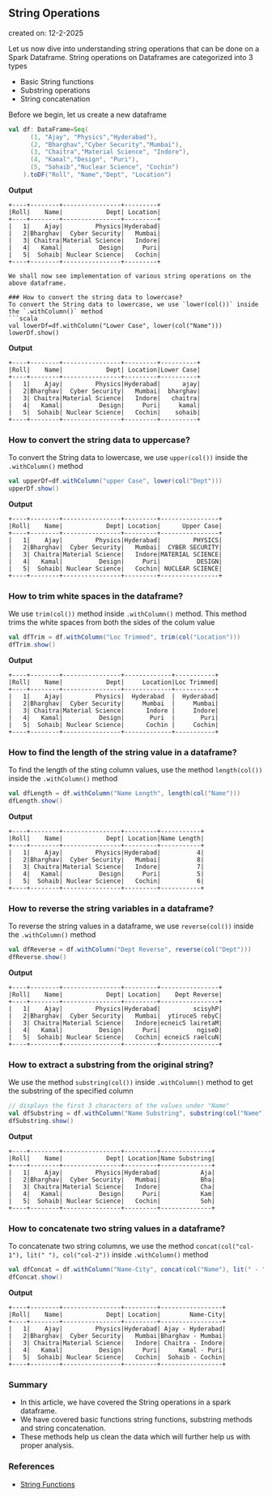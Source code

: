   ## String Operations

created on: 12-2-2025

Let us now dive into understanding string operations that can be done on a Spark Dataframe.
String operations on Dataframes are categorized into 3 types
- Basic String functions
- Substring operations
- String concatenation

Before we begin, let us create a new dataframe 
```scala
val df: DataFrame=Seq(
      (1, "Ajay", "Physics","Hyderabad"),
      (2, "Bharghav","Cyber Security","Mumbai"),
      (3, "Chaitra","Material Science", "Indore"),
      (4, "Kamal","Design", "Puri"),
      (5, "Sohaib","Nuclear Science", "Cochin")
    ).toDF("Roll", "Name","Dept", "Location")
```
**Output**
```text
+----+--------+----------------+---------+
|Roll|    Name|            Dept| Location|
+----+--------+----------------+---------+
|   1|    Ajay|         Physics|Hyderabad|
|   2|Bharghav|  Cyber Security|   Mumbai|
|   3| Chaitra|Material Science|   Indore|
|   4|   Kamal|          Design|     Puri|
|   5|  Sohaib| Nuclear Science|   Cochin|
+----+--------+----------------+---------+

We shall now see implementation of various string operations on the above dataframe.

### How to convert the string data to lowercase?
To convert the String data to lowercase, we use `lower(col())` inside the `.withColumn()` method
```scala
val lowerDf=df.withColumn("Lower Case", lower(col("Name")))
lowerDf.show()
```
**Output**
```text
+----+--------+----------------+---------+----------+
|Roll|    Name|            Dept| Location|Lower Case|
+----+--------+----------------+---------+----------+
|   1|    Ajay|         Physics|Hyderabad|      ajay|
|   2|Bharghav|  Cyber Security|   Mumbai|  bharghav|
|   3| Chaitra|Material Science|   Indore|   chaitra|
|   4|   Kamal|          Design|     Puri|     kamal|
|   5|  Sohaib| Nuclear Science|   Cochin|    sohaib|
+----+--------+----------------+---------+----------+
```

### How to convert the string data to uppercase?
To convert the String data to lowercase, we use `upper(col())` inside the `.withColumn()` method
```scala
val upperDf=df.withColumn("upper Case", lower(col("Dept")))
upperDf.show()
```
**Output**
```text
+----+--------+----------------+---------+----------------+
|Roll|    Name|            Dept| Location|      Upper Case|
+----+--------+----------------+---------+----------------+
|   1|    Ajay|         Physics|Hyderabad|         PHYSICS|
|   2|Bharghav|  Cyber Security|   Mumbai|  CYBER SECURITY|
|   3| Chaitra|Material Science|   Indore|MATERIAL SCIENCE|
|   4|   Kamal|          Design|     Puri|          DESIGN|
|   5|  Sohaib| Nuclear Science|   Cochin| NUCLEAR SCIENCE|
+----+--------+----------------+---------+----------------+
```

### How to trim white spaces in the dataframe?
We use `trim(col())` method inside `.withColumn()` method. This method trims the white spaces from both the sides of the colum value
```scala
val dfTrim = df.withColumn("Loc Trimmed", trim(col("Location")))
dfTrim.show()
```
**Output**
```text
+----+--------+----------------+-------------+-----------+
|Roll|    Name|            Dept|     Location|Loc Trimmed|
+----+--------+----------------+-------------+-----------+
|   1|    Ajay|         Physics|  Hyderabad  |  Hyderabad|
|   2|Bharghav|  Cyber Security|     Mumbai  |     Mumbai|
|   3| Chaitra|Material Science|      Indore |     Indore|
|   4|   Kamal|          Design|       Puri  |       Puri|
|   5|  Sohaib| Nuclear Science|      Cochin |     Cochin|
+----+--------+----------------+-------------+-----------+
```
### How to find the length of the string value in a dataframe?
To find the length of the sting column values, use the method `length(col())` inside the `.withColumn()` method
```scala
val dfLength = df.withColumn("Name Length", length(col("Name")))
dfLength.show()
```
**Output**
```text
+----+--------+----------------+---------+-----------+
|Roll|    Name|            Dept| Location|Name Length|
+----+--------+----------------+---------+-----------+
|   1|    Ajay|         Physics|Hyderabad|          4|
|   2|Bharghav|  Cyber Security|   Mumbai|          8|
|   3| Chaitra|Material Science|   Indore|          7|
|   4|   Kamal|          Design|     Puri|          5|
|   5|  Sohaib| Nuclear Science|   Cochin|          6|
+----+--------+----------------+---------+-----------+
```
### How to reverse the string variables in a dataframe?
To reverse the string values in a dataframe, we use `reverse(col())` inside the `.withColumn()` method
```scala
val dfReverse = df.withColumn("Dept Reverse", reverse(col("Dept")))
dfReverse.show()
```
**Output**
```text
+----+--------+----------------+---------+----------------+
|Roll|    Name|            Dept| Location|    Dept Reverse|
+----+--------+----------------+---------+----------------+
|   1|    Ajay|         Physics|Hyderabad|         scisyhP|
|   2|Bharghav|  Cyber Security|   Mumbai|  ytiruceS rebyC|
|   3| Chaitra|Material Science|   Indore|ecneicS lairetaM|
|   4|   Kamal|          Design|     Puri|          ngiseD|
|   5|  Sohaib| Nuclear Science|   Cochin| ecneicS raelcuN|
+----+--------+----------------+---------+----------------+
```

### How to extract a substring from the original string?
We use the method `substring(col())` inside `.withColumn()` method to get the substring of the specified column
```scala
// displays the first 3 characters of the values under "Name"
val dfSubstring = df.withColumn("Name Substring", substring(col("Name"), 1, 3))
dfSubstring.show()
```
**Output**
```text
+----+--------+----------------+---------+--------------+
|Roll|    Name|            Dept| Location|Name Substring|
+----+--------+----------------+---------+--------------+
|   1|    Ajay|         Physics|Hyderabad|           Aja|
|   2|Bharghav|  Cyber Security|   Mumbai|           Bha|
|   3| Chaitra|Material Science|   Indore|           Cha|
|   4|   Kamal|          Design|     Puri|           Kam|
|   5|  Sohaib| Nuclear Science|   Cochin|           Soh|
+----+--------+----------------+---------+--------------+
```
### How to concatenate two string values in a dataframe?
To concatenate two string columns, we use the method `concat(col("col-1"), lit(" "), col("col-2"))` inside `.withColumn()` method
```scala
val dfConcat = df.withColumn("Name-City", concat(col("Name"), lit(" - "), col("Location")))
dfConcat.show()
```
**Output**
```text
+----+--------+----------------+---------+-----------------+
|Roll|    Name|            Dept| Location|        Name-City|
+----+--------+----------------+---------+-----------------+
|   1|    Ajay|         Physics|Hyderabad| Ajay - Hyderabad|
|   2|Bharghav|  Cyber Security|   Mumbai|Bharghav - Mumbai|
|   3| Chaitra|Material Science|   Indore| Chaitra - Indore|
|   4|   Kamal|          Design|     Puri|     Kamal - Puri|
|   5|  Sohaib| Nuclear Science|   Cochin|  Sohaib - Cochin|
+----+--------+----------------+---------+-----------------+
```

### Summary
- In this article, we have covered the String operations in a spark dataframe. 
- We have covered basic functions string functions, substring methods and string concatenation.
- These methods help us clean the data which will further help us with proper analysis.

### References
- [String Functions](https://spark.apache.org/docs/latest/api/python/reference/pyspark.sql/functions.html#string-functions)
